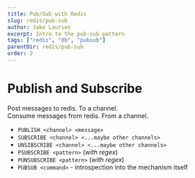 ```yaml
---
title: Pub/Sub with Redis
slug: redis/pub-sub
author: Jake Laursen
excerpt: Intro to the pub-sub pattern
tags: ["redis", "db", "pubsub"]
parentDir: redis/pub-sub
order: 2
---
```


# Publish and Subscribe
Post messages to redis. To a channel.    
Consume messages from redis. From a channel.    
- `PUBLISH <channel> <message>`
- `SUBSCRIBE <channel> <...maybe other channels>`
- `UNSIBSCRIBE <channel> <...maybe other channels>`
- `PSUBSCRIBE <pattern>` (_with regex_)
- `PUNSUBSCRIBE <pattern>` (_with regex_)
- `PUBSUB <command>` - introspection into the mechanism itself
